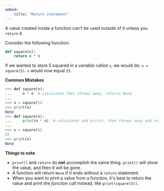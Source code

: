 ```yaml
---
embed:
    title: "Return statement"
---
```

A value created inside a function can't be used outside of it unless you `return` it.

Consider the following function:
```py
def square(n):
    return n * n
```
If we wanted to store 5 squared in a variable called `x`, we would do:
`x = square(5)`. `x` would now equal `25`.

**Common Mistakes**
```py
>>> def square(n):
...     n * n  # calculates then throws away, returns None
...
>>> x = square(5)
>>> print(x)
None
>>> def square(n):
...     print(n * n)  # calculates and prints, then throws away and returns None
...
>>> x = square(5)
25
>>> print(x)
None
```
**Things to note**  
- `print()` and `return` do **not** accomplish the same thing. `print()` will show the value, and then it will be gone.  
- A function will return `None` if it ends without a `return` statement.  
- When you want to print a value from a function, it's best to return the value and print the *function call* instead, like `print(square(5))`.
